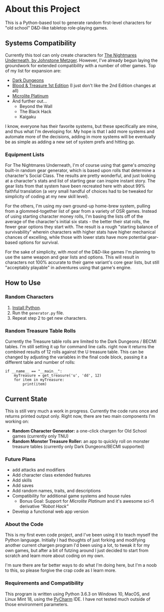 # About this Project

This is a Python-based tool to generate random first-level characters for "old school" D&D-like tabletop role-playing games.

## Systems Compatibility

Currently this tool can only create characters for [The Nightmares Underneath, by Johnstone Metzger](http://www.drivethrurpg.com/product/195355/The-Nightmares-Underneath). However, I've already begun laying the groundwork for extended compatibility with a number of other games. Top of my list for expansion are:

* [Dark Dungeons](http://www.drivethrurpg.com/product/177410/Dark-Dungeons)
* [Blood & Treasure 1st Edition](http://www.drivethrurpg.com/product/124972/Blood--Treasure-Complete) (I just don't like the 2nd Edition changes at all)
* [Microlite Platinum](https://archive.4plebs.org/dl/tg/image/1406/96/1406960963325.pdf)
* And further out...
	- Beyond the Wall
	- The Black Hack
	- Kaigaku
	
I know, everyone has their favorite systems, but these specifically are mine, and thus what I'm developing for. My hope is that I add more systems and automate more of the decisions, adding in more systems will be eventually be as simple as adding a new set of system prefs and hitting go.

### Equipment Lists

For The Nightmares Underneath, I'm of course using that game's *amazing* built-in random gear generator, which is based upon rolls that determine a character's Social Class. The results are pretty wonderful, and just looking at a character's stats and list of starting gear can inspire instant story. The gear lists from that system have been recreated here with about 99% faithful translation (a *very* small handful of choices had to be tweaked for simplicity of coding at my new skill level).

For the others, I'm using my own ground-up home-brew system, pulling from a glommed-together list of gear from a variety of OSR games. Instead of using starting character money rolls, I'm basing the lists off of the average of the character's initial six stats - the better their stat rolls, the fewer gear options they start with. The result is a rough "starting balance of survivability" wherein characters with higher stats have higher mechanical chances of excelling, while those with lower stats have more potential gear-based options for survival.

For the sake of simplicity, with *most* of the D&D-like games I'm planning to use the same weapon and gear lists and options. This will result in characters not 100% accurate to their game variant's core gear lists, but still "acceptably playable" in adventures using that game's engine.


## How to Use

### Random Characters

1. [Install Python](https://www.python.org/downloads/).
2. Run the `generator.py` file.
3. Repeat step 2 to get new characters.

### Random Treasure Table Rolls

Currently the Treasure table rolls are limited to the Dark Dungeons / BECMI tables. I'm still setting it up for command line calls. right now it returns the combined results of 12 rolls against the U treasure table. This can be changed by adjusting the variables in the final code block, passing it a different table and number of rolls:

```
if __name__ == "__main__":
    myTreasure = get_treasure('u', 'dd', 12)
    for item in myTreasure:
        print(item)
```

## Current State

This is still very much a work in progress. Currently the code runs once and returns printed output only. Right now, there are two main components I'm working on:

* **Random Character Generator:** a one-click chargen for Old School games (currently only TNU)
* **Random Monster Treasure Roller:** an app to quickly roll on monster treasure tables (currently only Dark Dungeons/BECMI supported)

### Future Plans

* add attacks and modifiers
* Add character class extended features
* Add skills
* Add saves
* Add random names, traits, and descriptions
* Compatibility for additional game systems and house rules
    * Bonus Goal: Support for *Microlite Platinum* and it's awesome sci-fi derivative *"Robot Hack"*
* Develop a functional web app version

### About the Code

This is my first even code project, and I've been using it to teach myself the Python language. Initially I had thoughts of just forking and modifying another current chargen program I'd been using a lot, to tweak it for my own games, but after a bit of futzing around I just decided to start from scratch and learn more about coding on my own.

I'm sure there are far better ways to do what I'm doing here, but I'm a noob to this, so please forgive the crap code as I learn more.

### Requirements and Compatibility

This program is written using Python 3.6.3 on Windows 10, MacOS, and Linux Mint 18, using the [PyCharm](https://www.jetbrains.com/pycharm/download/) IDE. I have not tested much outside of those environment parameters.
